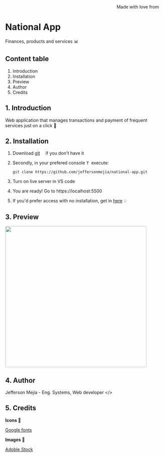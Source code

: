 <div align="right">
Made with love from <img src='https://i.postimg.cc/Mc25FLHJ/Flag-of-Ecuador.png' width='10'/> 
</div>

# **National App**

Finances, products and services 📊

## Content table

1. Introduction
2. Installation
3. Preview
4. Author
5. Credits

## 1. Introduction

Web application that manages transactions and payment of frequent services just on a click 📱

## 2. Installation

1. Download [git](https://git-scm.com/downloads) <img src='https://i.postimg.cc/4nGTxK8y/Git-Icon-1788-C.png' width="10"/> if you don't have it
2. Secondly, in your prefered console <img src='https://i.postimg.cc/GmBZnx3K/7560719.png' width="12" alt="Terminal freepik by Royyan Wijaya"/> execute:

   ```
   git clone https://github.com/jeffersonmejia/national-app.git
   ```

3. Turn on live server in VS code <img src='https://code.visualstudio.com/favicon.ico' width="10"/>

4. You are ready! Go to https://localhost:5500 <img src='https://i.postimg.cc/76PGf6WB/google-chrome-logo-png-0.png' width="12"/>

5. If you'd prefer access with no installation, get in [here](https://jeffersonmejia.github.io/national-app) 💡

## 3. Preview

<img src="https://i.postimg.cc/nVsLB6ZT/Frame-1.png" width="450"/>

## 4. Author

Jefferson Mejía - Eng. Systems, Web developer </>

## 5. Credits

**Icons 💎**

[Google fonts](https://fonts.google.com/about)

**Images 🌌**

[Adoble Stock](https://stock.adobe.com)
